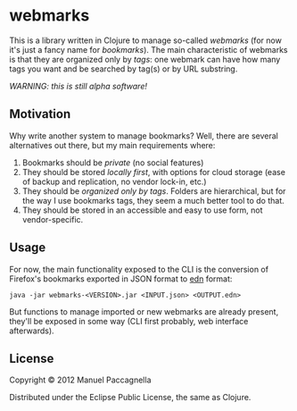 # webmarks

This is a library written in Clojure to manage so-called *webmarks* (for now it's just a fancy name for *bookmarks*). The main characteristic of webmarks is that they are organized only by *tags*: one webmark can have how many tags you want and be searched by tag(s) or by URL substring.

*WARNING: this is still alpha software!*

## Motivation

Why write another system to manage bookmarks? Well, there are several alternatives out there, but my main requirements where:

1. Bookmarks should be *private* (no social features)
2. They should be stored *locally first*, with options for cloud storage (ease of backup and replication, no vendor lock-in, etc.)
3. They should be *organized only by tags*. Folders are hierarchical, but for the way I use bookmarks tags, they seem a much better tool to do that.
4. They should be stored in an accessible and easy to use form, not vendor-specific.

## Usage

For now, the main functionality exposed to the CLI is the conversion of Firefox's bookmarks exported in JSON format to [edn](https://github.com/edn-format/edn) format:

```
java -jar webmarks-<VERSION>.jar <INPUT.json> <OUTPUT.edn>
```

But functions to manage imported or new webmarks are already present, they'll be exposed in some way (CLI first probably, web interface afterwards).

## License

Copyright © 2012 Manuel Paccagnella

Distributed under the Eclipse Public License, the same as Clojure.
